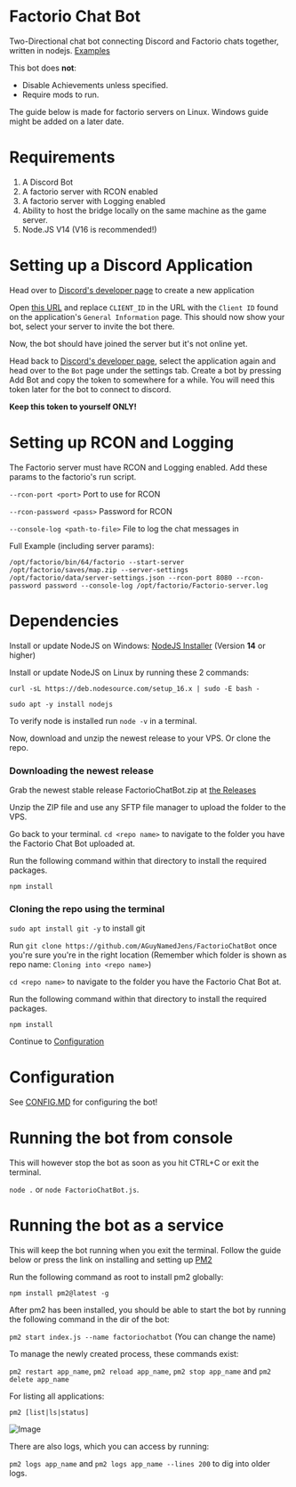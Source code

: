 # Factorio Chat Bot
Two-Directional chat bot connecting Discord and Factorio chats together, written in nodejs.
[Examples](https://github.com/AGuyNamedJens/FactorioChatBot/blob/master/EXAMPLES.md)

This bot does **not**:
- Disable Achievements unless specified.
- Require mods to run.

The guide below is made for factorio servers on Linux. Windows guide might be added on a later date.

# Requirements
  1. A Discord Bot
  2. A factorio server with RCON enabled
  3. A factorio server with Logging enabled
  4. Ability to host the bridge locally on the same machine as the game server.
  5. Node.JS V14 (V16 is recommended!)

# Setting up a Discord Application

Head over to [Discord's developer page](https://discord.com/developers/applications) to create a new application

Open [this URL](https://discord.com/oauth2/authorize?client_id=CLIENT_ID&permissions=-1&scope=bot) and replace `CLIENT_ID` in the URL with the `Client ID` found on the application's `General Information` page. This should now show your bot, select your server to invite the bot there.

Now, the bot should have joined the server but it's not online yet.

Head back to [Discord's developer page](https://discord.com/developers/applications), select the application again and head over to the `Bot` page under the settings tab.
Create a bot by pressing Add Bot and copy the token to somewhere for a while. You will need this token later for the bot to connect to discord.

**Keep this token to yourself ONLY!**


# Setting up RCON and Logging
The Factorio server must have RCON and Logging enabled.
Add these params to the factorio's run script.

```--rcon-port <port>```	Port to use for RCON
  
```--rcon-password <pass>```	Password for RCON

```--console-log <path-to-file>```  File to log the chat messages in

Full Example (including server params):

```/opt/factorio/bin/64/factorio --start-server /opt/factorio/saves/map.zip --server-settings /opt/factorio/data/server-settings.json --rcon-port 8080 --rcon-password password --console-log /opt/factorio/Factorio-server.log```

# Dependencies
Install or update NodeJS on Windows: [NodeJS Installer](https://nodejs.org/en/) (Version **14** or higher)

Install or update NodeJS on Linux by running these 2 commands:

`curl -sL https://deb.nodesource.com/setup_16.x | sudo -E bash -`

`sudo apt -y install nodejs`

To verify node is installed run `node -v` in a terminal.

Now, download and unzip the newest release to your VPS. Or clone the repo.


### Downloading the newest release

Grab the newest stable release FactorioChatBot.zip at [the Releases](https://github.com/AGuyNamedJens/FactorioChatBot/releases)

Unzip the ZIP file and use any SFTP file manager to upload the folder to the VPS.

Go back to your terminal.
`cd <repo name>` to navigate to the folder you have the Factorio Chat Bot uploaded at.

Run the following command within that directory to install the required packages.

`npm install`

### Cloning the repo using the terminal
`sudo apt install git -y` to install git

Run `git clone https://github.com/AGuyNamedJens/FactorioChatBot` once you're sure you're in the right location (Remember which folder is shown as repo name: `Cloning into <repo name>`)

`cd <repo name>` to navigate to the folder you have the Factorio Chat Bot at.

Run the following command within that directory to install the required packages.

`npm install`

Continue to [Configuration](https://github.com/AGuyNamedJens/FactorioChatBot#Configuration)

# Configuration

See [CONFIG.MD](https://github.com/AGuyNamedJens/FactorioChatBot/blob/master/CONFIG.md) for configuring the bot!
# Running the bot from console

This will however stop the bot as soon as you hit CTRL+C or exit the terminal.

`node .` or `node FactorioChatBot.js`. 

# Running the bot as a service

This will keep the bot running when you exit the terminal.
Follow the guide below or press the link on installing and setting up [PM2](https://pm2.keymetrics.io/docs/usage/quick-start/)

Run the following command as root to install pm2 globally:

`npm install pm2@latest -g`

After pm2 has been installed, you should be able to start the bot by running the following command in the dir of the bot:

`pm2 start index.js --name factoriochatbot` (You can change the name)

To manage the newly created process, these commands exist:

`pm2 restart app_name`,
`pm2 reload app_name`,
`pm2 stop app_name` and
`pm2 delete app_name`

For listing all applications:

`pm2 [list|ls|status]`

![Image](https://i.imgur.com/LmRD3FN.png)

There are also logs, which you can access by running:

`pm2 logs app_name` and `pm2 logs app_name --lines 200` to dig into older logs.